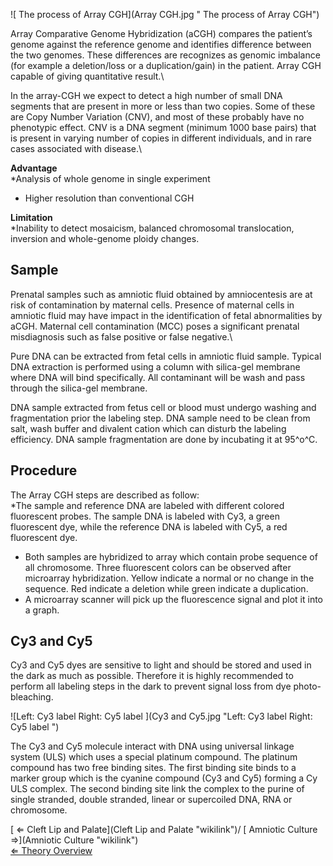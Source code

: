 ![ The process of Array CGH](Array CGH.jpg " The process of Array CGH")

Array Comparative Genome Hybridization (aCGH) compares the patient’s
genome against the reference genome and identifies difference between
the two genomes. These differences are recognizes as genomic imbalance
(for example a deletion/loss or a duplication/gain) in the patient.
Array CGH capable of giving quantitative result.\

In the array-CGH we expect to detect a high number of small DNA segments
that are present in more or less than two copies. Some of these are Copy
Number Variation (CNV), and most of these probably have no phenotypic
effect. CNV is a DNA segment (minimum 1000 base pairs) that is present
in varying number of copies in different individuals, and in rare cases
associated with disease.\

**Advantage**\
\*Analysis of whole genome in single experiment

-   Higher resolution than conventional CGH

**Limitation**\
\*Inability to detect mosaicism, balanced chromosomal translocation,
inversion and whole-genome ploidy changes.

Sample
------

Prenatal samples such as amniotic fluid obtained by amniocentesis are at
risk of contamination by maternal cells. Presence of maternal cells in
amniotic fluid may have impact in the identification of fetal
abnormalities by aCGH. Maternal cell contamination (MCC) poses a
significant prenatal misdiagnosis such as false positive or false
negative.\

Pure DNA can be extracted from fetal cells in amniotic fluid sample.
Typical DNA extraction is performed using a column with silica-gel
membrane where DNA will bind specifically. All contaminant will be wash
and pass through the silica-gel membrane.

DNA sample extracted from fetus cell or blood must undergo washing and
fragmentation prior the labeling step. DNA sample need to be clean from
salt, wash buffer and divalent cation which can disturb the labeling
efficiency. DNA sample fragmentation are done by incubating it at
95^o^C.

Procedure
---------

The Array CGH steps are described as follow:\
\*The sample and reference DNA are labeled with different colored
fluorescent probes. The sample DNA is labeled with Cy3, a green
fluorescent dye, while the reference DNA is labeled with Cy5, a red
fluorescent dye.

-   Both samples are hybridized to array which contain probe sequence of
    all chromosome. Three fluorescent colors can be observed after
    microarray hybridization. Yellow indicate a normal or no change in
    the sequence. Red indicate a deletion while green indicate a
    duplication.
-   A microarray scanner will pick up the fluorescence signal and plot
    it into a graph.

Cy3 and Cy5
-----------

Cy3 and Cy5 dyes are sensitive to light and should be stored and used in
the dark as much as possible. Therefore it is highly recommended to
perform all labeling steps in the dark to prevent signal loss from dye
photo-bleaching.

![Left: Cy3 label Right: Cy5 label
](Cy3 and Cy5.jpg "Left: Cy3 label Right: Cy5 label ")

The Cy3 and Cy5 molecule interact with DNA using universal linkage
system (ULS) which uses a special platinum compound. The platinum
compound has two free binding sites. The first binding site binds to a
marker group which is the cyanine compound (Cy3 and Cy5) forming a Cy
ULS complex. The second binding site link the complex to the purine of
single stranded, double stranded, linear or supercoiled DNA, RNA or
chromosome.

[ ⇐ Cleft Lip and Palate](Cleft Lip and Palate "wikilink")/ [ Amniotic
Culture ⇒](Amniotic Culture "wikilink")\
[ ⇐ Theory Overview](Cytogenetics "wikilink")

